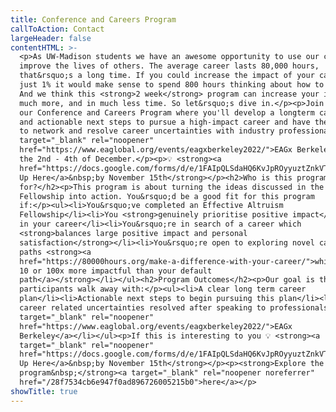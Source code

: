 ```yaml
---
title: Conference and Careers Program
callToAction: Contact
largeHeader: false
contentHTML: >-
  <p>As UW-Madison students we have an awesome opportunity to use our careers to
  improve the lives of others. The average career lasts 80,000 hours,
  that&rsquo;s a long time. If you could increase the impact of your career by
  just 1% it would make sense to spend 800 hours thinking about how to do that.
  And we think this <strong>2 week</strong> program can increase your impact by
  much more, and in much less time. So let&rsquo;s dive in.</p><p>Join us for
  our Conference and Careers Program where you'll develop a longterm career plan
  and actionable next steps to pursue a high-impact career and have the chance
  to network and resolve career uncertainties with industry professionals at <a
  target="_blank" rel="noopener"
  href="https://www.eaglobal.org/events/eagxberkeley2022/">EAGx Berkeley </a>on
  the 2nd - 4th of December.</p><p>💡 <strong><a
  href="https://docs.google.com/forms/d/e/1FAIpQLSdaHQ6KvJpROyyuztZnkVT69Ct1qIIEjEo_Y_qixzdiD0qZSA/viewform?usp=sf_link">Sign
  Up Here</a>&nbsp;by November 15th</strong></p><h2>Who is this program
  for?</h2><p>This program is about turning the ideas discussed in the
  Fellowship into action. You&rsquo;d be a good fit for this program
  if:</p><ul><li>You&rsquo;ve completed an Effective Altruism
  Fellowship</li><li>You <strong>genuinely prioritise positive impact</strong>
  in your career</li><li>You&rsquo;re in search of a career which
  <strong>balances large positive impact and personal
  satisfaction</strong></li><li>You&rsquo;re open to exploring novel career
  paths <strong><a
  href="https://80000hours.org/make-a-difference-with-your-career/">which may be
  10 or 100x more impactful than your default
  path</a></strong></li></ul><h2>Program Outcomes</h2><p>Our goal is that
  participants walk away with:</p><ul><li>A clear long term career
  plan</li><li>Actionable next steps to begin pursuing this plan</li><li>Most
  career related uncertainties resolved after speaking to professionals at <a
  target="_blank" rel="noopener"
  href="https://www.eaglobal.org/events/eagxberkeley2022/">EAGx
  Berkeley</a></li></ul><p>If this is interesting to you 💡 <strong><a
  target="_blank" rel="noopener"
  href="https://docs.google.com/forms/d/e/1FAIpQLSdaHQ6KvJpROyyuztZnkVT69Ct1qIIEjEo_Y_qixzdiD0qZSA/viewform?usp=sf_link">Sign
  Up Here</a>&nbsp;by November 15th</strong></p><p><strong>Explore the full
  program&nbsp;</strong><a target="_blank" rel="noopener noreferrer"
  href="/28f7534cb6e947f0ad896726005215b0">here</a></p>
showTitle: true
---
```

